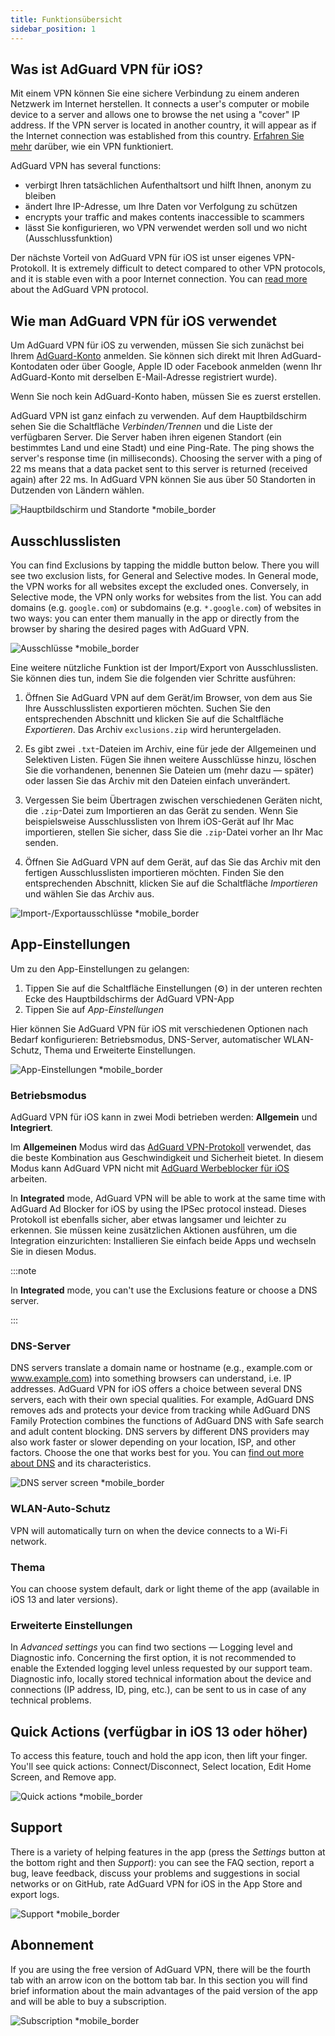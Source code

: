 ```yaml
---
title: Funktionsübersicht
sidebar_position: 1
---
```


## Was ist AdGuard VPN für iOS?

Mit einem VPN können Sie eine sichere Verbindung zu einem anderen Netzwerk im Internet herstellen. It connects a user's computer or mobile device to a server and allows one to browse the net using a "cover" IP address. If the VPN server is located in another country, it will appear as if the Internet connection was established from this country. [Erfahren Sie mehr](/general/how-vpn-works) darüber, wie ein VPN funktioniert.

AdGuard VPN has several functions:

- verbirgt Ihren tatsächlichen Aufenthaltsort und hilft Ihnen, anonym zu bleiben
- ändert Ihre IP-Adresse, um Ihre Daten vor Verfolgung zu schützen
- encrypts your traffic and makes contents inaccessible to scammers
- lässt Sie konfigurieren, wo VPN verwendet werden soll und wo nicht (Ausschlussfunktion)

Der nächste Vorteil von AdGuard VPN für iOS ist unser eigenes VPN-Protokoll. It is extremely difficult to detect compared to other VPN protocols, and it is stable even with a poor Internet connection. You can [read more](/general/adguard-vpn-protocol) about the AdGuard VPN protocol.

## Wie man AdGuard VPN für iOS verwendet

Um AdGuard VPN für iOS zu verwenden, müssen Sie sich zunächst bei Ihrem [AdGuard-Konto](https://my.adguard.com/) anmelden. Sie können sich direkt mit Ihren AdGuard-Kontodaten oder über Google, Apple ID oder Facebook anmelden (wenn Ihr AdGuard-Konto mit derselben E-Mail-Adresse registriert wurde).

Wenn Sie noch kein AdGuard-Konto haben, müssen Sie es zuerst erstellen.

AdGuard VPN ist ganz einfach zu verwenden. Auf dem Hauptbildschirm sehen Sie die Schaltfläche *Verbinden/Trennen* und die Liste der verfügbaren Server. Die Server haben ihren eigenen Standort (ein bestimmtes Land und eine Stadt) und eine Ping-Rate. The ping shows the server's response time (in milliseconds). Choosing the server with a ping of 22 ms means that a data packet sent to this server is returned (received again) after 22 ms. In AdGuard VPN können Sie aus über 50 Standorten in Dutzenden von Ländern wählen.

![Hauptbildschirm und Standorte *mobile_border](https://cdn.adguardvpn.com/content/kb/vpn/ios/1.png?123)

## Ausschlusslisten

You can find Exclusions by tapping the middle button below. There you will see two exclusion lists, for General and Selective modes. In General mode, the VPN works for all websites except the excluded ones. Conversely, in Selective mode, the VPN only works for websites from the list. You can add domains (e.g. `google.com`) or subdomains (e.g. `*.google.com`) of websites in two ways: you can enter them manually in the app or directly from the browser by sharing the desired pages with AdGuard VPN.

![Ausschlüsse *mobile_border](https://cdn.adguardvpn.com/content/kb/vpn/ios/2.png?123)

Eine weitere nützliche Funktion ist der Import/Export von Ausschlusslisten. Sie können dies tun, indem Sie die folgenden vier Schritte ausführen:

1. Öffnen Sie AdGuard VPN auf dem Gerät/im Browser, von dem aus Sie Ihre Ausschlusslisten exportieren möchten. Suchen Sie den entsprechenden Abschnitt und klicken Sie auf die Schaltfläche *Exportieren*. Das Archiv `exclusions.zip` wird heruntergeladen.

2. Es gibt zwei `.txt`-Dateien im Archiv, eine für jede der Allgemeinen und Selektiven Listen. Fügen Sie ihnen weitere Ausschlüsse hinzu, löschen Sie die vorhandenen, benennen Sie Dateien um (mehr dazu — später) oder lassen Sie das Archiv mit den Dateien einfach unverändert.

3. Vergessen Sie beim Übertragen zwischen verschiedenen Geräten nicht, die `.zip`-Datei zum Importieren an das Gerät zu senden. Wenn Sie beispielsweise Ausschlusslisten von Ihrem iOS-Gerät auf Ihr Mac importieren, stellen Sie sicher, dass Sie die `.zip`-Datei vorher an Ihr Mac senden.

4. Öffnen Sie AdGuard VPN auf dem Gerät, auf das Sie das Archiv mit den fertigen Ausschlusslisten importieren möchten. Finden Sie den entsprechenden Abschnitt, klicken Sie auf die Schaltfläche *Importieren* und wählen Sie das Archiv aus.

![Import-/Exportausschlüsse *mobile_border](https://cdn.adguardvpn.com/content/kb/vpn/ios/import-export-exclusions.png)

## App-Einstellungen

Um zu den App-Einstellungen zu gelangen:

1. Tippen Sie auf die Schaltfläche Einstellungen (⚙) in der unteren rechten Ecke des Hauptbildschirms der AdGuard VPN-App
2. Tippen Sie auf *App-Einstellungen*

Hier können Sie AdGuard VPN für iOS mit verschiedenen Optionen nach Bedarf konfigurieren: Betriebsmodus, DNS-Server, automatischer WLAN-Schutz, Thema und Erweiterte Einstellungen.

![App-Einstellungen *mobile_border](https://cdn.adguardvpn.com/content/kb/vpn/ios/app-settings.png)

### Betriebsmodus

AdGuard VPN für iOS kann in zwei Modi betrieben werden: **Allgemein** und **Integriert**.

Im **Allgemeinen** Modus wird das [AdGuard VPN-Protokoll](/general/adguard-vpn-protocol) verwendet, das die beste Kombination aus Geschwindigkeit und Sicherheit bietet. In diesem Modus kann AdGuard VPN nicht mit [AdGuard Werbeblocker für iOS](https://adguard.com/kb/adguard-for-ios/overview/) arbeiten.

In **Integrated** mode, AdGuard VPN will be able to work at the same time with AdGuard Ad Blocker for iOS by using the IPSec protocol instead. Dieses Protokoll ist ebenfalls sicher, aber etwas langsamer und leichter zu erkennen. Sie müssen keine zusätzlichen Aktionen ausführen, um die Integration einzurichten: Installieren Sie einfach beide Apps und wechseln Sie in diesen Modus.

:::note

In **Integrated** mode, you can't use the Exclusions feature or choose a DNS server.

:::

### DNS-Server

DNS servers translate a domain name or hostname (e.g., example.com or www.example.com) into something browsers can understand, i.e. IP addresses. AdGuard VPN for iOS offers a choice between several DNS servers, each with their own special qualities. For example, AdGuard DNS removes ads and protects your device from tracking while AdGuard DNS Family Protection combines the functions of AdGuard DNS with Safe search and adult content blocking. DNS servers by different DNS providers may also work faster or slower depending on your location, ISP, and other factors. Choose the one that works best for you. You can [find out more about DNS](https://adguard-dns.io/kb/general/dns-filtering/#what-is-dns) and its characteristics.

![DNS server screen *mobile_border](https://cdn.adguardvpn.com/content/kb/vpn/ios/dns-server.png)

### WLAN-Auto-Schutz

VPN will automatically turn on when the device connects to a Wi-Fi network.

### Thema

You can choose system default, dark or light theme of the app (available in iOS 13 and later versions).

### Erweiterte Einstellungen

In *Advanced settings* you can find two sections — Logging level and Diagnostic info. Concerning the first option, it is not recommended to enable the Extended logging level unless requested by our support team. Diagnostic info, locally stored technical information about the device and connections (IP address, ID, ping, etc.), can be sent to us in case of any technical problems.

## Quick Actions (verfügbar in iOS 13 oder höher)

To access this feature, touch and hold the app icon, then lift your finger. You'll see quick actions: Connect/Disconnect, Select location, Edit Home Screen, and Remove app.

![Quick actions *mobile_border](https://cdn.adguardvpn.com/content/kb/vpn/ios/quick-actions.png)

## Support

There is a variety of helping features in the app (press the *Settings* button at the bottom right and then *Support*): you can see the FAQ section, report a bug, leave feedback, discuss your problems and suggestions in social networks or on GitHub, rate AdGuard VPN for iOS in the App Store and export logs.

![Support *mobile_border](https://cdn.adguardvpn.com/content/kb/vpn/ios/support.png)

## Abonnement

If you are using the free version of AdGuard VPN, there will be the fourth tab with an arrow icon on the bottom tab bar. In this section you will find brief information about the main advantages of the paid version of the app and will be able to buy a subscription.

![Subscription *mobile_border](https://cdn.adguardvpn.com/content/kb/vpn/ios/subscription_en.png)
